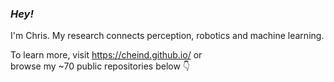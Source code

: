 ### *Hey!* 

I'm Chris. My research connects perception, robotics and machine learning.

To learn more, visit https://cheind.github.io/ or </br>
browse my ~70 public repositories below :point_down:
